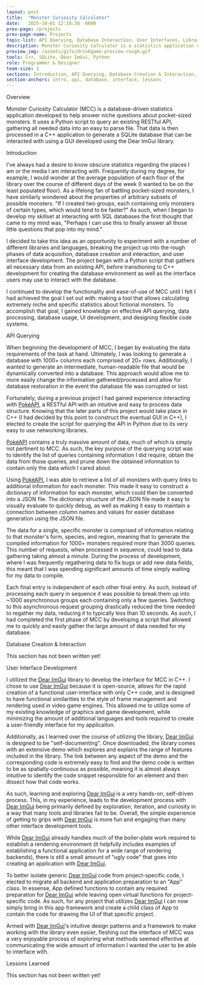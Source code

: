 ```yaml
---
layout: post
title:  "Monster Curiosity Calculator"
date:   2025-10-01 12:16:30 -0600
prev-page: /projects
prev-page-name: Projects
topic-list: API Querying, Database Interaction, User Interfaces, Libraries
description: Monster Curiosity Calculator is a statistics application created in C++. It utilizes the DearImGui library to facilitate user interaction with an SQLite database that is populated with data about pocket-sized monsters!
preview_img: /assets/gifs/drinkgame-preview-rough.gif
tools: C++, SQLite, Dear ImGui, Python 
role: Programmer & Designer
team-size: 1
sections: Introduction, API Querying, Database Creation & Interaction, User Interface Development, Lessons
section-anchors: intro, api, database, interface, lessons
---
```


<div class="overview">
    <span class="overview-title">Overview</span>
    <br>
    <p>
        <span class="book-title">Monster Curiosity Calculator (MCC)</span> is a <span class="accent">database-driven</span> statistics application developed to help answer niche questions about pocket-sized monsters. It uses a <span class="accent">Python</span> script to query an existing <span class="accent">RESTful API</span>, gathering all needed data into an easy to parse file. That data is then processed in a <span class="accent">C++</span> application to generate a <span class="accent">SQLite database</span> that can be interacted with using a GUI developed using the <span class="accent">Dear ImGui</span> library.
    </p>
</div>

<span class="anchor" id="intro"></span>
<div>
<p class="section-title">
Introduction
</p>

<p>
I've always had a desire to know obscure statistics regarding the places I am or the media I am interacting with. Frequently during my degree, for example, I would wonder at the average population of each floor of the library over the course of different days of the week (I wanted to be on the least populated floor). As a lifelong fan of battling pocket-sized monsters, I have similarly wondered about the properties of arbitrary subsets of possible monsters. "If I created two groups, each containing only monsters of certain types, which would tend to be faster?" As such, when I began to develop my skillset at interacting with SQL databases the first thought that came to my mind was, "Perhaps I can use this to finally answer all those little questions that pop into my mind." 
</p>

<p>
I decided to take this idea as an opportunity to experiment with a number of different libraries and languages, breaking the project up into the rough phases of data acquisition, database creation and interaction, and user interface development. The project began with a Python script that gathers all necessary data from an existing API, before transitioning to C++ development for creating the database environment as well as the interface users may use to interact with the database.
</p>

<p>
I continued to develop the functionality and ease-of-use of <span class="book-title">MCC</span> until I felt I had achieved the goal I set out with: making a tool that allows calculating extremely niche and specific statistics about fictional monsters. To accomplish that goal, I gained knowledge on effective API querying, data processing, database usage, UI development, and designing flexible code systems.
</p>

<span class="anchor" id="api"></span>
<div>
<p class="section-title">
API Querying
</p>

<p>
When beginning the development of <span class="book-title">MCC</span>, I began by evaluating the data requirements of the task at hand. Ultimately, I was looking to generate a database with 1000+ columns each comprised of 20+ rows. Additionally, I wanted to generate an intermediate, human-readable file that would be dynamically converted into a database. This approach would allow me to more easily change the information gathered/processed and allow for database restoration in the event the database file was corrupted or lost.
</p>

<p>
Fortunately, during a previous project I had gained experience interacting with <a href="https://pokeapi.co/" target="_blank">PokéAPI</a>, a RESTful API with an intuitive and easy to process data structure. Knowing that the later parts of this project would take place in C++ (I had decided by this point to construct the eventual GUI in C++), I elected to create the script for querying the API in Python due to its very easy to use networking libraries.
</p>     

<p>
<a href="https://pokeapi.co/" target="_blank">PokéAPI</a> contains a truly massive amount of data, much of which is simply not pertinent to <span class="book-title">MCC</span>. As such, the key purpose of the querying script was to identify the list of queries containing information I did require, obtain the data from those queries, and prune down the obtained information to contain only the data which I cared about.
</p>

<p>
Using <a href="https://pokeapi.co/" target="_blank">PokéAPI</a>, I was able to retrieve a list of all monsters with query links to additional information for each monster. This made it easy to construct a dictionary of information for each monster, which could then be converted into a JSON file. The dictionary structure of the JSON file made it easy to visually evaluate to quickly debug, as well as making it easy to maintain a connection between column names and values for easier database generation using the JSON file.
</p>

<p>
The data for a single, specific monster is comprised of information relating to that monster's form, species, and region, meaning that to generate the compiled information for 1000+ monsters required more than 3000 queries. This number of requests, when processed in sequence, could lead to data gathering taking almost a minute. During the process of development, where I was frequently regathering data to fix bugs or add new data fields, this meant that I was spending significant amounts of time simply waiting for my data to compile. 
</p>

<p>
Each final entry is independent of each other final entry. As such, instead of processing each query in sequence it was possible to break them up into ~1000 asynchronous groups each containing only a few queries. Switching to this asynchronous request grouping drastically reduced the time needed to regather my data, reducing it to typically less than 10 seconds. As such, I had completed the first phase of <span class="book-title">MCC</span> by developing a script that allowed me to quickly and easily gather the large amount of data needed for my database.
</p>

<span class="anchor" id="database"></span>
<div>
<p class="section-title">
Database Creation & Interaction
</p>

<p>
This section has not been written yet!
</p>     

<span class="anchor" id="interface"></span>
<div>
<p class="section-title">
User Interface Development
</p>

<p>
I utilized the <a href="https://github.com/ocornut/imgui" target="_blank">Dear ImGui</a> library to develop the interface for <span class="book-title">MCC</span> in C++. I chose to use <a href="https://github.com/ocornut/imgui" target="_blank">Dear ImGui</a> because it is open-source, allows for the rapid creation of a functional user-interface with only C++ code, and is designed to have functional similarities to the style of frame management and rendering used in video game engines. This allowed me to utilize some of my existing knowledge of graphics and game development, while minimizing the amount of additional languages and tools required to create a user-friendly interface for my applicaiton.
</p>

<p>
Additionally, as I learned over the course of utilizing the library, <a href="https://github.com/ocornut/imgui" target="_blank">Dear ImGui</a> is designed to be "self-documenting". Once downloaded, the library comes with an extensive demo which explores and explains the range of features included in the library. The link between any aspect of the demo and the corresponding code is extremely easy to find and the demo code is written to be as spatially-continuous as possible, meaning it is almost always intuitive to identify the code snippet responsible for an element and then dissect how that code works. 
</p>

<p>
As such, learning and exploring <a href="https://github.com/ocornut/imgui" target="_blank">Dear ImGui</a> is a very hands-on, self-driven process. This, in my experience, leads to the development process with <a href="https://github.com/ocornut/imgui" target="_blank">Dear ImGui</a> being primarily defined by exploration, iteration, and curiosity in a way that many tools and libraries fail to be. Overall, the simple experience of getting to grips with <a href="https://github.com/ocornut/imgui" target="_blank">Dear ImGui</a> is more fun and engaging than many other interface development tools.
</p>     

<p>
While <a href="https://github.com/ocornut/imgui" target="_blank">Dear ImGui</a> already handles much of the boiler-plate work required to establish a rendering environment (it helpfully includes examples of establishing a functional application for a wide range of rendering backends), there is still a small amount of "ugly code" that goes into creating an application with <a href="https://github.com/ocornut/imgui" target="_blank">Dear ImGui</a>. 
</p>

<p>
To better isolate generic <a href="https://github.com/ocornut/imgui" target="_blank">Dear ImGui</a> code from project-specific code, I elected to migrate all backend and application preparation to an "App" class. In essense, App defined functions to contain any required preparation for <a href="https://github.com/ocornut/imgui" target="_blank">Dear ImGui</a> while leaving open virtual functions for project-specific code. As such, for any project that utilizes <a href="https://github.com/ocornut/imgui" target="_blank">Dear ImGui</a> I can now simply bring in this app framework and create a child class of App to contain the code for drawing the UI of that specific project.
</p>

<p>
Armed with <a href="https://github.com/ocornut/imgui" target="_blank">Dear ImGui</a>'s intuitive design patterns and a framework to make working with the library even easier, fleshing out the interface of <span class="book-title">MCC</span> was a very enjoyable process of exploring what methods seemed effective at communicating the wide amount of information I wanted the user to be able to interface with.
</p>

<span class="anchor" id="lessons"></span>
<div>
<p class="section-title">
Lessons Learned
</p>

<p>
This section has not been written yet!
</p>    

